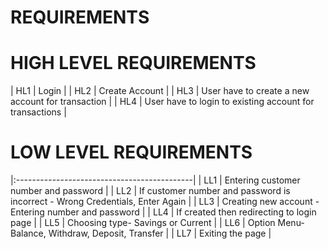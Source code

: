 # REQUIREMENTS

# HIGH LEVEL REQUIREMENTS

| HL1 | Login |
| HL2 | Create Account |
| HL3 | User have to create a new account for transaction |
| HL4 | User have to login to existing account for transactions |

# LOW LEVEL REQUIREMENTS

|:--------------------------------------------|
| LL1 | Entering customer number and password |
| LL2 | If customer number and password is incorrect - Wrong Credentials, Enter Again |
| LL3 | Creating new account - Entering number and password |
| LL4 | If created then redirecting to login page |
| LL5 | Choosing type- Savings or Current |
| LL6 | Option Menu- Balance, Withdraw, Deposit, Transfer |
| LL7 | Exiting the page |
